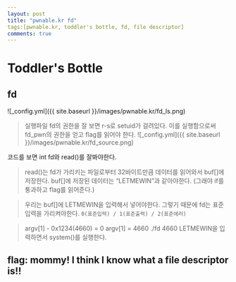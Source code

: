 ```yaml
---
layout: post
title: "pwnable.kr fd"
tags:[pwnable.kr, toddler's bottle, fd, file descriptor]
comments: true
---
```


# Toddler's Bottle 
## fd

![_config.yml]({{ site.baseurl }}/images/pwnable.kr/fd_ls.png)

> 실행파일 fd의 권한을 잘 보면 r-s로 setuid가 걸려있다. 이를 실행함으로써 fd_pwn의 권한을 얻고 flag를 읽어야 한다.
![_config.yml]({{ site.baseurl }}/images/pwnable.kr/fd_source.png)

코드를 보면 int fd와 read()를 잘봐야한다.
> read()는  fd가 가리키는 파일로부터 32바이트만큼 데이터를 읽어와서 buf[]에 저장한다.
> buf[]에 저장된 데이터는 “LETMEWIN”과 같아야한다.
(그래야 if를 퉁과하고 flag를 읽어준다.)

> 우리는 buf[]에 LETMEWIN을 입력해서 넣어야한다. 그렇기 때문에 fd는 표준입력을 가리켜야한다.
```0(표준입력) / 1(표준출력) / 2(표준에러)```

> argv[1] - 0x1234(4660) = 0
> argv[1] = 4660
> ./fd 4660
> LETMEWIN을 입력하면서 system()를 실행한다.

## flag: mommy! I think I know what a file descriptor is!!
